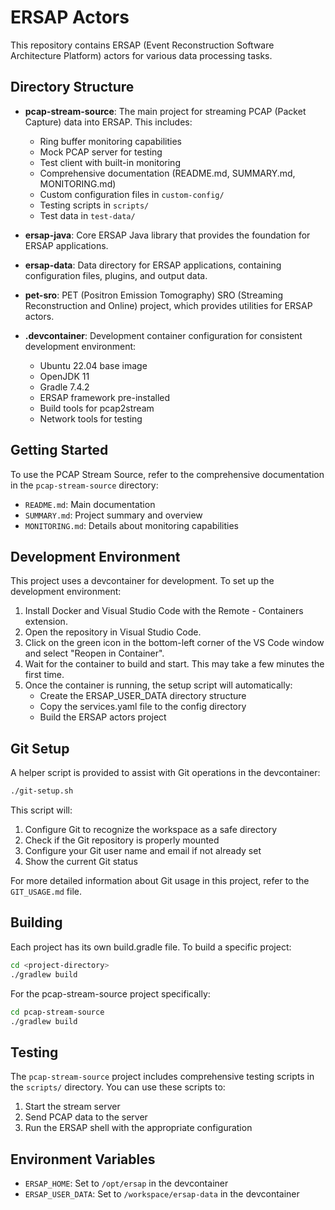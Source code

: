 # ERSAP Actors

This repository contains ERSAP (Event Reconstruction Software Architecture Platform) actors for various data processing tasks.

## Directory Structure

- **pcap-stream-source**: The main project for streaming PCAP (Packet Capture) data into ERSAP. This includes:
  - Ring buffer monitoring capabilities
  - Mock PCAP server for testing
  - Test client with built-in monitoring
  - Comprehensive documentation (README.md, SUMMARY.md, MONITORING.md)
  - Custom configuration files in `custom-config/`
  - Testing scripts in `scripts/`
  - Test data in `test-data/`

- **ersap-java**: Core ERSAP Java library that provides the foundation for ERSAP applications.

- **ersap-data**: Data directory for ERSAP applications, containing configuration files, plugins, and output data.

- **pet-sro**: PET (Positron Emission Tomography) SRO (Streaming Reconstruction and Online) project, which provides utilities for ERSAP actors.

- **.devcontainer**: Development container configuration for consistent development environment:
  - Ubuntu 22.04 base image
  - OpenJDK 11
  - Gradle 7.4.2
  - ERSAP framework pre-installed
  - Build tools for pcap2stream
  - Network tools for testing

## Getting Started

To use the PCAP Stream Source, refer to the comprehensive documentation in the `pcap-stream-source` directory:
- `README.md`: Main documentation
- `SUMMARY.md`: Project summary and overview
- `MONITORING.md`: Details about monitoring capabilities

## Development Environment

This project uses a devcontainer for development. To set up the development environment:

1. Install Docker and Visual Studio Code with the Remote - Containers extension.
2. Open the repository in Visual Studio Code.
3. Click on the green icon in the bottom-left corner of the VS Code window and select "Reopen in Container".
4. Wait for the container to build and start. This may take a few minutes the first time.
5. Once the container is running, the setup script will automatically:
   - Create the ERSAP_USER_DATA directory structure
   - Copy the services.yaml file to the config directory
   - Build the ERSAP actors project

## Git Setup

A helper script is provided to assist with Git operations in the devcontainer:

```bash
./git-setup.sh
```

This script will:
1. Configure Git to recognize the workspace as a safe directory
2. Check if the Git repository is properly mounted
3. Configure your Git user name and email if not already set
4. Show the current Git status

For more detailed information about Git usage in this project, refer to the `GIT_USAGE.md` file.

## Building

Each project has its own build.gradle file. To build a specific project:

```bash
cd <project-directory>
./gradlew build
```

For the pcap-stream-source project specifically:

```bash
cd pcap-stream-source
./gradlew build
```

## Testing

The `pcap-stream-source` project includes comprehensive testing scripts in the `scripts/` directory. You can use these scripts to:

1. Start the stream server
2. Send PCAP data to the server
3. Run the ERSAP shell with the appropriate configuration

## Environment Variables

- `ERSAP_HOME`: Set to `/opt/ersap` in the devcontainer
- `ERSAP_USER_DATA`: Set to `/workspace/ersap-data` in the devcontainer
